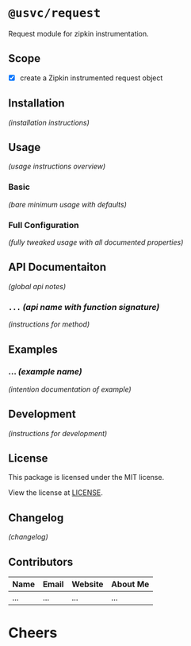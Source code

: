 # `@usvc/request`
Request module for zipkin instrumentation.

## Scope

- [x] create a Zipkin instrumented request object

## Installation

*(installation instructions)*

## Usage

*(usage instructions overview)*

### Basic

*(bare minimum usage with defaults)*

### Full Configuration

*(fully tweaked usage with all documented properties)*

## API Documentaiton

*(global api notes)*

### `...` *(api name with function signature)*

*(instructions for method)*

## Examples

### ... *(example name)*

*(intention documentation of example)*

## Development

*(instructions for development)*

## License

This package is licensed under the MIT license.

View the license at [LICENSE](./LICENSE).

## Changelog

*(changelog)*

## Contributors

| Name | Email | Website | About Me |
| --- | --- | --- | --- |
| ... | ... | ... | ... |

# Cheers

